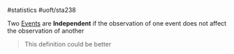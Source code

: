 #statistics 
#uoft/sta238 

Two [Events](../STA237%20Notes/Event.md) are **Independent** if the observation of one event does not affect the observation of another

> This definition could be better
